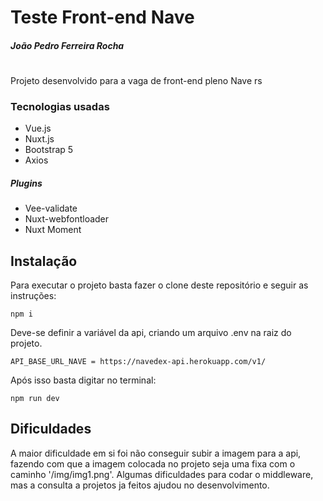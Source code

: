 # Teste Front-end Nave
##### João Pedro Ferreira Rocha
#
Projeto desenvolvido para a vaga de front-end pleno Nave rs 

### Tecnologias usadas

- Vue.js
- Nuxt.js
- Bootstrap 5
- Axios

##### Plugins

- Vee-validate
- Nuxt-webfontloader
- Nuxt Moment

## Instalação

Para executar o projeto basta fazer o clone deste repositório e seguir as instruções:

```
npm i
```

Deve-se definir a variável da api, criando um arquivo .env na raiz do projeto.
```
API_BASE_URL_NAVE = https://navedex-api.herokuapp.com/v1/
``` 

Após isso basta digitar no terminal:

```
npm run dev
```


## Dificuldades

A maior dificuldade em si foi não conseguir subir a imagem para a api, fazendo com que a imagem colocada no projeto seja uma fixa com o caminho '/img/img1.png'.
Algumas dificuldades para codar o middleware, mas a consulta a projetos ja feitos ajudou no desenvolvimento.

